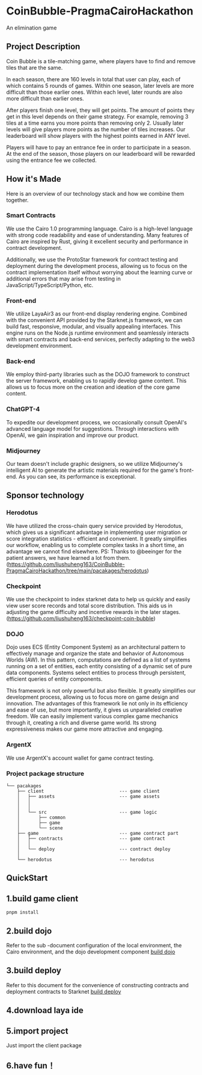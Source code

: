 # CoinBubble-PragmaCairoHackathon
An elimination game

## Project Description 

Coin Bubble is a tile-matching game, where players have to find and remove tiles that are the same.

In each season, there are 160 levels in total that user can play, each of which contains 5 rounds of games. Within one season, later levels are more difficult than those earlier ones. Within each level, later rounds are also more difficult than earlier ones.

After players finish one level, they will get points. The amount of points they get in this level depends on their game strategy. For example, removing 3 tiles at a time earns you more points than removing only 2. Usually later levels will give players more points as the number of tiles increases. Our leaderboard will show players with the highest points earned in ANY level.

Players will have to pay an entrance fee in order to participate in a season. At the end of the season, those players on our leaderboard will be rewarded using the entrance fee we collected.

## How it's Made
Here is an overview of our technology stack and how we combine them together.

### Smart Contracts
We use the Cairo 1.0 programming language. Cairo is a high-level language with strong code readability and ease of understanding. Many features of Cairo are inspired by Rust, giving it excellent security and performance in contract development. 

Additionally, we use the ProtoStar framework for contract testing and deployment during the development process, allowing us to focus on the contract implementation itself without worrying about the learning curve or additional errors that may arise from testing in JavaScript/TypeScript/Python, etc.

### Front-end
 We utilize LayaAir3 as our front-end display rendering engine. Combined with the convenient API provided by the Starknet.js framework, we can build fast, responsive, modular, and visually appealing interfaces. This engine runs on the Node.js runtime environment and seamlessly interacts with smart contracts and back-end services, perfectly adapting to the web3 development environment.

### Back-end
We employ third-party libraries such as the DOJO framework to construct the server framework, enabling us to rapidly develop game content. This allows us to focus more on the creation and ideation of the core game content.

### ChatGPT-4 
To expedite our development process, we occasionally consult OpenAI's advanced language model for suggestions. Through interactions with OpenAI, we gain inspiration and improve our product.

### Midjourney
Our team doesn't include graphic designers, so we utilize Midjourney's intelligent AI to generate the artistic materials required for the game's front-end. As you can see, its performance is exceptional.

## Sponsor technology
### Herodotus
We have utilized the cross-chain query service provided by Herodotus, which gives us a significant advantage in implementing user migration or score integration statistics - efficient and convenient. It greatly simplifies our workflow, enabling us to complete complex tasks in a short time, an advantage we cannot find elsewhere. PS: Thanks to @beeinger for the patient answers, we have learned a lot from them. (https://github.com/liushuheng163/CoinBubble-PragmaCairoHackathon/tree/main/pacakages/herodotus)

### Checkpoint
We use the checkpoint to index starknet data to help us quickly and easily view user score records and total score distribution. This aids us in adjusting the game difficulty and incentive rewards in the later stages. (https://github.com/liushuheng163/checkpoint-coin-bubble)

### DOJO
Dojo uses ECS (Entity Component System) as an architectural pattern to effectively manage and organize the state and behavior of Autonomous Worlds (AW). In this pattern, computations are defined as a list of systems running on a set of entities, each entity consisting of a dynamic set of pure data components. Systems select entities to process through persistent, efficient queries of entity components.

This framework is not only powerful but also flexible. It greatly simplifies our development process, allowing us to focus more on game design and innovation. The advantages of this framework lie not only in its efficiency and ease of use, but more importantly, it gives us unparalleled creative freedom. We can easily implement various complex game mechanics through it, creating a rich and diverse game world. Its strong expressiveness makes our game more attractive and engaging.

### ArgentX
We use ArgentX's account wallet for game contract testing.




### Project package structure

```shell
└── pacakages
    ├── client                            --- game client
    │   ├── assets                        --- game assets
    │   │ 
    │   │
    │   └── src                           --- game logic
    │       ├── common
    │       ├── game
    │       └── scene
    ├── game                              --- game contract part
    │   ├── contracts                     --- game contract
    │   │  
    │   └── deploy                        --- contract deploy
    │
    └── herodotus                         --- herodotus
```

## QuickStart

## 1.build game client

```shell
pnpm install 
```

## 2.build dojo

Refer to the sub -document configuration of the local environment, the Cairo environment, and the dojo development component
[build dojo](https://github.com/liushuheng163/CoinBubble-PragmaCairoHackathon/tree/main/pacakages/game/contracts)



## 3.build deploy
Refer to this document for the convenience of constructing contracts and deployment contracts to Starknet
[build deploy](https://github.com/liushuheng163/CoinBubble-PragmaCairoHackathon/blob/main/pacakages/game/deploy/README.md)


## 4.download laya ide



## 5.import project
Just import the client package

## 6.have fun！
